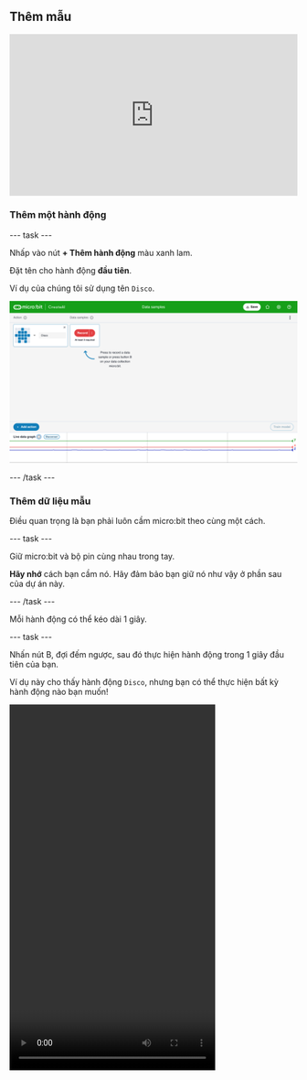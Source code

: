 ## Thêm mẫu

<html>
  <div style="position: relative; overflow: hidden; padding-top: 56.25%;">
    <iframe style="position: absolute; top: 0; left: 0; right: 0; width: 100%; height: 100%; border: none;" src="https://www.youtube.com/embed/wCOEoAI2X28?rel=0&cc_load_policy=1" allowfullscreen allow="accelerometer; autoplay; clipboard-write; encrypted-media; gyroscope; picture-in-picture; web-share"></iframe>
  </div>
</html>

### Thêm một hành động

\--- task ---

Nhấp vào nút **+ Thêm hành động** màu xanh lam.

Đặt tên cho hành động **đầu tiên**.

Ví dụ của chúng tôi sử dụng tên `Disco`.

![Ảnh chụp màn hình hiển thị tên của một hành động](images/action.png)

\--- /task ---

### Thêm dữ liệu mẫu

Điều quan trọng là bạn phải luôn cầm micro:bit theo cùng một cách.

\--- task ---

Giữ micro:bit và bộ pin cùng nhau trong tay.

**Hãy nhớ** cách bạn cầm nó. Hãy đảm bảo bạn giữ nó như vậy ở phần sau của dự án này.

\--- /task ---

Mỗi hành động có thể kéo dài 1 giây.

\--- task ---

Nhấn nút B, đợi đếm ngược, sau đó thực hiện hành động trong 1 giây đầu tiên  của bạn.

Ví dụ này cho thấy hành động `Disco`, nhưng bạn có thể thực hiện bất kỳ hành động nào bạn muốn!

<video width="360" height="640" controls>
  <source src="images/disco.mp4" type="video/mp4" alt="A video of young person recording samples of a dance move">
  
Trình duyệt của bạn không hỗ trợ thẻ video.
</video>

\--- /task ---

\--- task ---

Thêm nhiều mẫu hơn cho hành động đầu tiên của bạn cho đến khi bạn có ít nhất **10 mẫu**.

![Ảnh chụp màn hình hiển thị 10 mẫu của một hành động](images/disco10.png)

\--- /task ---

### Thêm hành động thứ hai

\--- task ---

Nhấp vào nút **+ Thêm hành động** màu xanh lam.

Đặt tên cho hành động **thứ hai**.

Ví dụ của chúng tôi sử dụng tên `Floss`.

\--- /task ---

\--- task ---

Thêm các mẫu của hành động thứ hai cho đến khi bạn có ít nhất **10 mẫu**.

Ví dụ này cho thấy hành động `Floss`, nhưng bạn có thể thực hiện bất kỳ hành động nào bạn muốn!

<video width="360" height="640" controls>
  <source src="images/floss.mp4" type="video/mp4" alt="A video of young person recording samples of a dance move">
  
Trình duyệt của bạn không hỗ trợ thẻ video.
</video>

\--- /task ---
